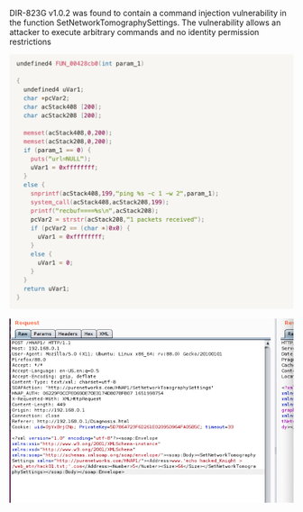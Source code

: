 DIR-823G v1.0.2 was found to contain a command injection vulnerability in the function SetNetworkTomographySettings. The vulnerability allows an attacker to execute arbitrary commands and no identity permission restrictions

![](.\2701C61DB690EC1515CAF3A2A34A2686.png)

![](.\8DD291D16E850E5193708AE59A5992A1.png)

<img title="" src="file:///./028430F776458E101122D7471BB55EE2.png" alt="" data-align="left">
